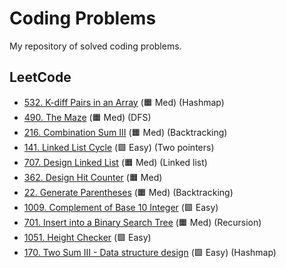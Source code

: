 # Coding Problems

My repository of solved coding problems.

## LeetCode

* [532. K-diff Pairs in an Array](./Leetcode/532.md) (&#128999; Med) (Hashmap)
* [490. The Maze](./Leetcode/490.md) (&#128999; Med) (DFS)
* [216. Combination Sum III](./Leetcode/216.md) (&#128999; Med) (Backtracking)
* [141. Linked List Cycle](./Leetcode/141.md) (&#129001; Easy) (Two pointers)
* [707. Design Linked List](./Leetcode/707.md) (&#128999; Med) (Linked list)
* [362. Design Hit Counter](./Leetcode/362.md) (&#128999; Med)
* [22. Generate Parentheses](./Leetcode/22.md) (&#128999; Med) (Backtracking)
* [1009. Complement of Base 10 Integer](./Leetcode/1009.md) (&#129001; Easy) 
* [701. Insert into a Binary Search Tree](./Leetcode/701.md) (&#128999; Med) (Recursion)
* [1051. Height Checker](./Leetcode/1051.md) (&#129001; Easy)
* [170. Two Sum III - Data structure design](./Leetcode/170.md) (&#129001; Easy) (Hashmap)

